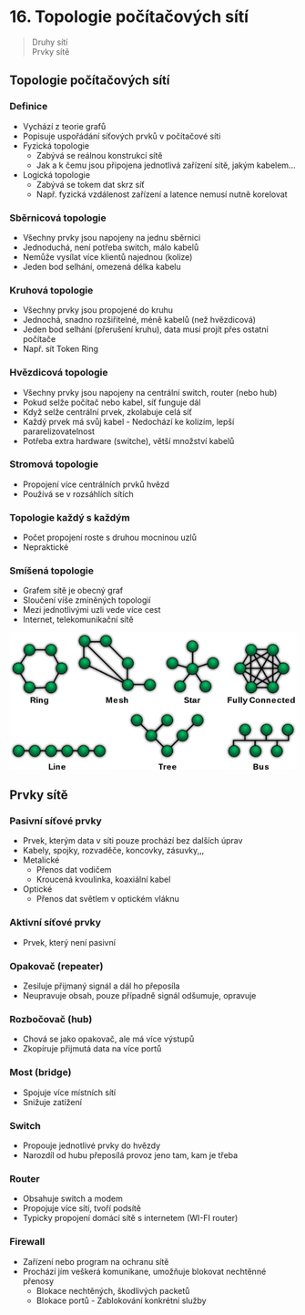 # 16. Topologie počítačových sítí

> Druhy sítí \
> Prvky sítě

## Topologie počítačových sítí

### Definice

- Vychází z teorie grafů
- Popisuje uspořádání síťových prvků v počítačové síti
- Fyzická topologie
  - Zabývá se reálnou konstrukcí sítě
  - Jak a k čemu jsou připojena jednotlivá zařízení sítě, jakým kabelem...
- Logická topologie
  - Zabývá se tokem dat skrz síť
  - Např. fyzická vzdálenost zařízení a latence nemusí nutně korelovat

### Sběrnicová topologie

- Všechny prvky jsou napojeny na jednu sběrnici
- Jednoduchá, není potřeba switch, málo kabelů
- Nemůže vysílat více klientů najednou (kolize)
- Jeden bod selhání, omezená délka kabelu

### Kruhová topologie

- Všechny prvky jsou propojené do kruhu
- Jednochá, snadno rozšiřitelné, méně kabelů (než hvězdicová)
- Jeden bod selhání (přerušení kruhu), data musí projít přes ostatní počítače
- Např. sít Token Ring

### Hvězdicová topologie

- Všechny prvky jsou napojeny na centrální switch, router (nebo hub)
- Pokud selže počítač nebo kabel, síť funguje dál
- Když selže centrální prvek, zkolabuje celá síť
- Každý prvek má svůj kabel - Nedochází ke kolizím, lepší pararelizovatelnost
- Potřeba extra hardware (switche), větší množství kabelů

### Stromová topologie

- Propojení více centrálních prvků hvězd
- Používá se v rozsáhlích sítích

### Topologie každý s každým

- Počet propojení roste s druhou mocninou uzlů
- Nepraktické

### Smíšená topologie

- Grafem sítě je obecný graf
- Sloučení víše zmíněných topologií
- Mezi jednotlivými uzli vede více cest
- Internet, telekomunikační sítě

![Druhy sítí)](./druhy_siti.png)

## Prvky sítě

### Pasivní síťové prvky

- Prvek, kterým data v síti pouze prochází bez dalších úprav
- Kabely, spojky, rozvaděče, koncovky, zásuvky,,,
- Metalické
  - Přenos dat vodičem
  - Kroucená kvoulinka, koaxiální kabel
- Optické
  - Přenos dat světlem v optickém vláknu

### Aktivní síťové prvky

- Prvek, který není pasivní

### Opakovač (repeater)

- Zesiluje přijmaný signál a dál ho přeposíla
- Neupravuje obsah, pouze případně signál odšumuje, opravuje

### Rozbočovač (hub)

- Chová se jako opakovač, ale má více výstupů
- Zkopíruje přijmutá data na více portů

### Most (bridge)

- Spojuje více místních sítí
- Snižuje zatížení

### Switch

- Propouje jednotlivé prvky do hvězdy
- Narozdíl od hubu přeposílá provoz jeno tam, kam je třeba

### Router

- Obsahuje switch a modem
- Propojuje více sítí, tvoří podsítě
- Typicky propojení domácí sítě s internetem (WI-FI router)

### Firewall

- Zařízení nebo program na ochranu sítě
- Prochází jím veškerá komunikane, umožňuje blokovat nechtěnné přenosy
  - Blokace nechtěných, škodlivých packetů
  - Blokace portů - Zablokování konkrétní služby

